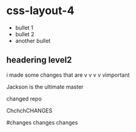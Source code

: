 # css-layout-4

* bullet 1
* bullet 2
* another bullet

## headering level2 

i made some changes that are v v v v vimportant


Jackson is the ultimate master

changed repo

ChchchCHANGES

#changes changes changes


